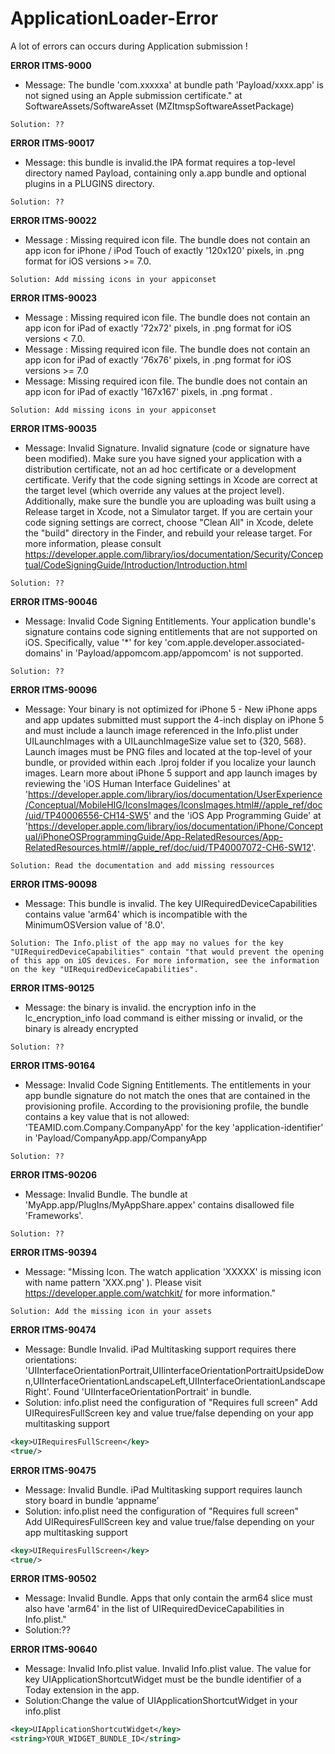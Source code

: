 # ApplicationLoader-Error
A lot of errors can occurs during Application submission !


**ERROR ITMS-9000**<br>
- Message: The bundle 'com.xxxxxa' at bundle path 'Payload/xxxx.app' is not signed using an Apple submission certificate." at SoftwareAssets/SoftwareAsset (MZItmspSoftwareAssetPackage)<br>
```
Solution: ??
```

**ERROR ITMS-90017**<br>
- Message: this bundle is invalid.the IPA format requires a top-level directory named Payload, containing only a.app bundle and optional plugins in a PLUGINS directory.
```
Solution: ??
``` 

**ERROR ITMS-90022**<br>
- Message : Missing required icon file. The bundle does not contain an app icon for iPhone / iPod Touch of exactly '120x120' pixels, in .png format for iOS versions >= 7.0.
```
Solution: Add missing icons in your appiconset
```

**ERROR ITMS-90023**<br>
- Message : Missing required icon file.  The bundle does not contain an app icon for iPad of exactly '72x72' pixels, in .png format for iOS versions < 7.0.
- Message : Missing required icon file. The bundle does not contain an app icon for iPad of exactly '76x76' pixels, in .png format for iOS versions >= 7.0
- Message: Missing required icon file. The bundle does not contain an app icon for iPad of exactly '167x167' pixels, in .png format .
```
Solution: Add missing icons in your appiconset
```

**ERROR ITMS-90035**<br>
- Message: Invalid Signature. Invalid signature (code or signature have been modified). Make sure you have signed your application with a distribution certificate, not an ad hoc certificate or a development certificate. Verify that the code signing settings in Xcode are correct at the target level (which override any values at the project level). Additionally, make sure the bundle you are uploading was built using a Release target in Xcode, not a Simulator target. If you are certain your code signing settings are correct, choose "Clean All" in Xcode, delete the "build" directory in the Finder, and rebuild your release target. For more information, please consult https://developer.apple.com/library/ios/documentation/Security/Conceptual/CodeSigningGuide/Introduction/Introduction.html
```
Solution: ??
```
        
**ERROR ITMS-90046**<br>
- Message: Invalid Code Signing Entitlements. Your application bundle's signature contains code signing entitlements that are not supported on iOS. Specifically, value '*' for key 'com.apple.developer.associated-domains' in 'Payload/appomcom.app/appomcom' is not supported. <br>
```
Solution: ??
```

**ERROR ITMS-90096**<br>
- Message: Your binary is not optimized for iPhone 5 - New iPhone apps and app updates submitted must support the 4-inch display on iPhone 5 and must include a launch image referenced in the Info.plist under UILaunchImages with a UILaunchImageSize value set to {320, 568}. Launch images must be PNG files and located at the top-level of your bundle, or provided within each .lproj folder if you localize your launch images. Learn more about iPhone 5 support and app launch images by reviewing the 'iOS Human Interface Guidelines' at 'https://developer.apple.com/library/ios/documentation/UserExperience/Conceptual/MobileHIG/IconsImages/IconsImages.html#//apple_ref/doc/uid/TP40006556-CH14-SW5' and the 'iOS App Programming Guide' at 'https://developer.apple.com/library/ios/documentation/iPhone/Conceptual/iPhoneOSProgrammingGuide/App-RelatedResources/App-RelatedResources.html#//apple_ref/doc/uid/TP40007072-CH6-SW12'.
```
Solution: Read the documentation and add missing ressources
```

**ERROR ITMS-90098**<br>
- Message: This bundle is invalid. The key UIRequiredDeviceCapabilities contains value 'arm64' which is incompatible with the MinimumOSVersion value of '8.0'.<br>
```
Solution: The Info.plist of the app may no values for the key "UIRequiredDeviceCapabilities" contain "that would prevent the opening of this app on iOS devices. For more information, see the information on the key "UIRequiredDeviceCapabilities".
```

**ERROR ITMS-90125**<br>
- Message: the binary is invalid. the encryption info in the lc_encryption_info load command is either missing or invalid, or the binary is already encrypted
```
Solution: ??
```

**ERROR ITMS-90164**<br>
- Message: Invalid Code Signing Entitlements. The entitlements in your app bundle signature do not match the ones that are contained in the provisioning profile. According to the provisioning profile, the bundle contains a key value that is not allowed: 'TEAMID.com.Company.CompanyApp' for the key 'application-identifier' in 'Payload/CompanyApp.app/CompanyApp<br>
```
Solution: ??
```

**ERROR ITMS-90206**<br>
- Message: Invalid Bundle. The bundle at 'MyApp.app/PlugIns/MyAppShare.appex' contains disallowed file 'Frameworks'.
```
Solution: ??
```

**ERROR ITMS-90394**<br>
- Message: "Missing Icon. The watch application 'XXXXX' is missing icon with name pattern 'XXX.png' ). Please visit https://developer.apple.com/watchkit/ for more information."

```
Solution: Add the missing icon in your assets 
```

**ERROR ITMS-90474**<br>
- Message: Bundle Invalid. iPad Multitasking support requires there orientations: 'UIInterfaceOrientationPortrait,UIIinterfaceOrientationPortraitUpsideDown,UIInterfaceOrientationLandscapeLeft,UIInterfaceOrientationLandscapeRight'. Found 'UIInterfaceOrientationPortrait' in bundle.<br>
- Solution: info.plist need the configuration of "Requires full screen"
Add UIRequiresFullScreen key and value true/false depending on your app multitasking support
```xml
<key>UIRequiresFullScreen</key>
<true/>
```

**ERROR ITMS-90475**<br>
- Message: Invalid Bundle. iPad Multitasking support requires launch story board in bundle ‘appname’
- Solution: info.plist need the configuration of "Requires full screen"<br>
Add UIRequiresFullScreen key and value true/false depending on your app multitasking support
```xml
<key>UIRequiresFullScreen</key>
<true/>
```
**ERROR ITMS-90502**<br>
- Message: Invalid Bundle. Apps that only contain the arm64 slice must also have 'arm64' in the list of UIRequiredDeviceCapabilities in Info.plist."<br>
- Solution:??

**ERROR ITMS-90640**<br>
- Message: Invalid Info.plist value. Invalid Info.plist value. The value for key UIApplicationShortcutWidget must be the bundle identifier of a Today extension in the app.<br>
- Solution:Change the value of UIApplicationShortcutWidget in your info.plist 
```xml
<key>UIApplicationShortcutWidget</key>
<string>YOUR_WIDGET_BUNDLE_ID</string>
```
